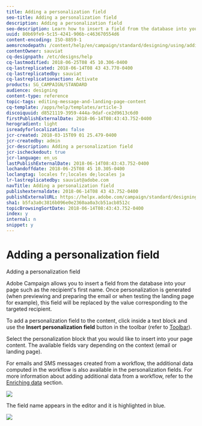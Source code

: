 ```yaml
---
title: Adding a personalization field
seo-title: Adding a personalization field
description: Adding a personalization field
seo-description: Learn how to insert a field from the database into your message such as the recipient's first name.
uuid: 80b69fe9-5c15-4241-906b-c463670554d6
content-encoding: ISO-8859-1
aemsrcnodepath: /content/help/en/campaign/standard/designing/using/adding-a-personalization-field
contentOwner: sauviat
cq-designpath: /etc/designs/help
cq-lastmodified: 2018-06-25T08 45 10.306-0400
cq-lastreplicated: 2018-06-14T08 43 43.770-0400
cq-lastreplicatedby: sauviat
cq-lastreplicationaction: Activate
products: SG_CAMPAIGN/STANDARD
audience: designing
content-type: reference
topic-tags: editing-message-and-landing-page-content
cq-template: /apps/help/templates/article-3
discoiquuid: d8521119-3959-444a-9daf-ce2d9613c6d0
firstPublishExternalDate: 2018-06-14T08:43:43.752-0400
herogradient: light
isreadyforlocalization: false
jcr-created: 2018-03-15T09 01 25.479-0400
jcr-createdby: admin
jcr-description: Adding a personalization field
jcr-ischeckedout: true
jcr-language: en_us
lastPublishExternalDate: 2018-06-14T08:43:43.752-0400
lochandoffdate: 2018-06-25T08 45 10.305-0400
loclangtag: locales fr;locales de;locales ja
lr-lastreplicatedby: sauviat@adobe.com
navTitle: Adding a personalization field
publishexternaldate: 2018-06-14T08 43 43.752-0400
publishExternalURL: https://helpx.adobe.com/campaign/standard/designing/using/adding-a-personalization-field.html
sha1: b5fa3a0c3816b096e0e2360aa0a3cb51acb8512c
topicBrowsingSortDate: 2018-06-14T08:43:43.752-0400
index: y
internal: n
snippet: y
---
```


# Adding a personalization field

Adding a personalization field

Adobe Campaign allows you to insert a field from the database into your page such as the recipient's first name. Once personalization is generated (when previewing and preparing the email or when testing the landing page for example), this field will be replaced by the value corresponding to the targeted recipient.

To add a personalization field to the content, click inside a text block and use the **Insert personalization field** button in the toolbar (refer to [Toolbar](../../designing/using/content-editor-interface.md#toolbar)).

Select the personalization block that you would like to insert into your page content. The available fields vary depending on the context (email or landing page).

For emails and SMS messages created from a workflow, the additional data computed in the workflow is also available in the personalization fields. For more information about adding additional data from a workflow, refer to the [Enriching data](../../automating/using/targeting-data.md#enriching-data) section.

![](assets/delivery_content_21.png)

The field name appears in the editor and it is highlighted in blue.

![](assets/delivery_content_22.png)

